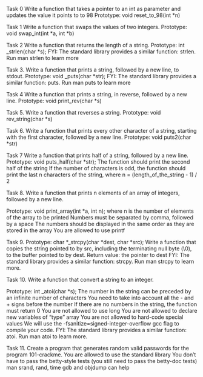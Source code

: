 Task 0
Write a function that takes a pointer to an int as parameter and updates the value it points to to 98
Prototype: void reset_to_98(int *n)

Task 1
Write a function that swaps the values of two integers.
Prototype: void swap_int(int *a, int *b)

Task 2
Write a function that returns the length of a string.
Prototype: int _strlen(char *s);
FYI: The standard library provides a similar function: strlen. Run man strlen to learn more

Task 3.
Write a function that prints a string, followed by a new line, to stdout.
Prototype: void _puts(char *str);
FYI: The standard library provides a similar function: puts. Run man puts to learn more

Task 4
Write a function that prints a string, in reverse, followed by a new line.
Prototype: void print_rev(char *s)

Task 5.
Write a function that reverses a string.
Prototype: void rev_string(char *s)

Task 6.
Write a function that prints every other character of a string, starting with the first character, followed by a new line.
Prototype: void puts2(char *str)

Task 7
Write a function that prints half of a string, followed by a new line.
Prototype: void puts_half(char *str);
The function should print the second half of the string
If the number of characters is odd, the function should print the last n characters of the string, where n = (length_of_the_string - 1) / 2

Task 8.
Write a function that prints n elements of an array of integers, followed by a new line.

Prototype: void print_array(int *a, int n);
where n is the number of elements of the array to be printed
Numbers must be separated by comma, followed by a space
The numbers should be displayed in the same order as they are stored in the array
You are allowed to use printf

Task 9.
Prototype: char *_strcpy(char *dest, char *src);
Write a function that copies the string pointed to by src, including the terminating null byte (\0), to the buffer pointed to by dest.
Return value: the pointer to dest
FYI: The standard library provides a similar function: strcpy. Run man strcpy to learn more.

Task 10.
Write a function that convert a string to an integer.

Prototype: int _atoi(char *s);
The number in the string can be preceded by an infinite number of characters
You need to take into account all the - and + signs before the number
If there are no numbers in the string, the function must return 0
You are not allowed to use long
You are not allowed to declare new variables of “type” array
You are not allowed to hard-code special values
We will use the -fsanitize=signed-integer-overflow gcc flag to compile your code.
FYI: The standard library provides a similar function: atoi. Run man atoi to learn more.

Task 11.
Create a program that generates random valid passwords for the program 101-crackme.
You are allowed to use the standard library
You don’t have to pass the betty-style tests (you still need to pass the betty-doc tests)
man srand, rand, time
gdb and objdump can help

